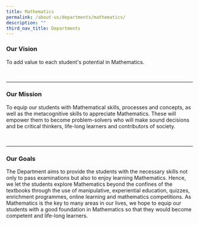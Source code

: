 ```yaml
---
title: Mathematics
permalink: /about-us/departments/mathematics/
description: ""
third_nav_title: Departments
---
```

<h3><strong>Our Vision</strong></h3>
<p>To add value to each student's potential in Mathematics.</p><br/>
<hr>

<h3><strong>Our Mission</strong></h3>
<p>To equip our students with Mathematical skills, processes and concepts, as well as the metacognitive skills to appreciate Mathematics. These will empower them to become problem-solvers who will make sound decisions and be critical thinkers, life-long learners and contributors of society.</p><br/>
<hr>

<h3><strong>Our Goals</strong></h3>
<p>The Department aims to provide the students with the necessary skills not only to pass examinations but also to enjoy learning Mathematics. Hence, we let the students explore Mathematics beyond the confines of the textbooks through the use of manipulative, experiential education, quizzes, enrichment programmes, online learning and mathematics competitions. As Mathematics is the key to many areas in our lives, we hope to equip our students with a good foundation in Mathematics so that they would become competent and life-long learners.</p>